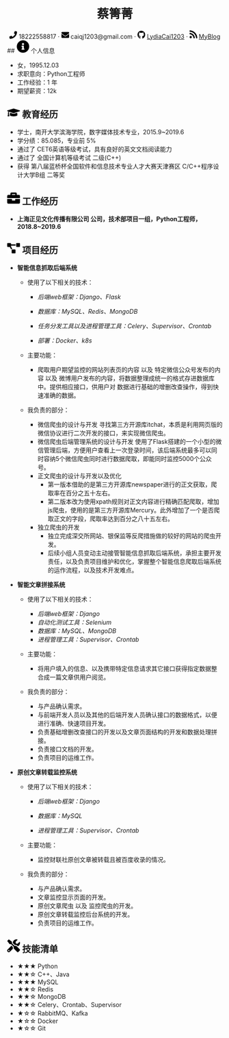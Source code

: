  <center>
     <h1>蔡箐菁</h1>
     <!-- <img src="assets/photo.jpg" width="120px"> -->
     <div>
         <span>
             <img src="assets/phone-solid.svg" width="18px">
             18222558817
         </span>
         ·
         <span>
             <img src="assets/envelope-solid.svg" width="18px">
             caiqj1203@gmail.com
         </span>
         ·
         <span>
             <img src="assets/github-brands.svg" width="18px">
             <a href="https://github.com/LydiaCai1203">LydiaCai1203</a>
         </span>
         ·
         <span>
             <img src="assets/rss-solid.svg" width="18px">
             <a href="https://lydiacai1203.github.io/">MyBlog</a>
         </span>
     </div>
 </center>
 ## <img src="assets/info-circle-solid.svg" width="30px"> 个人信息 

 - 女，1995.12.03
 - 求职意向：Python工程师
 - 工作经验：1 年
 - 期望薪资：12k

## <img src="assets/graduation-cap-solid.svg" width="30px"> 教育经历

- 学士，南开大学滨海学院，数字媒体技术专业，2015.9~2019.6
- 学分绩：85.085，专业前 5%
- 通过了 CET6英语等级考试，具有良好的英文文档阅读能力
- 通过了 全国计算机等级考试 二级(C++)
- 获得 第八届蓝桥杯全国软件和信息技术专业人才大赛天津赛区 C/C++程序设计大学B组 二等奖


## <img src="assets/briefcase-solid.svg" width="30px"> 工作经历

- **上海正见文化传播有限公司 公司，技术部项目一组，Python工程师，2018.8~2019.6**

## <img src="assets/project-diagram-solid.svg" width="30px"> 项目经历

- **智能信息抓取后端系统**
  - 使用了以下相关的技术：

    - *后端web框架：Django、Flask*

    - *数据库：MySQL、Redis、MongoDB*

    - *任务分发工具以及进程管理工具：Celery、Supervisor、Crontab*
    
    - *部署：Docker、k8s*
  - 主要功能：
    - 爬取用户期望监控的网站列表页的内容 以及 特定微信公众号发布的内容 以及 微博用户发布的内容，将数据整理成统一的格式存进数据库中。提供相应接口，供用户对   数据进行基础的增删改查操作，得到快速准确的数据。
  
  - 我负责的部分：
    - 微信爬虫的设计与开发
      寻找第三方开源库itchat，本质是利用网页版的微信协议进行二次开发的接口，来实现微信爬虫。
    - 微信爬虫后端管理系统的设计与开发
      使用了Flask搭建的一个小型的微信管理后端，方便用户查看上一次登录时间，该后端系统最多可以同时容纳5个微信爬虫同时进行数据爬取，即能同时监控5000个公众号。
    - 正文爬虫的设计与开发以及优化
      - 第一版本借助的是第三方开源库newspaper进行的正文获取，爬取率在百分之五十左右。
      - 第二版本改为使用xpath规则对正文内容进行精确匹配爬取，增加js爬虫，使用的是第三方开源库Mercury。此外增加了一个是否爬取正文的字段，爬取率达到百分之八十五左右。
    - 独立爬虫的开发
      - 独立完成深交所网站、银保监等反爬措施做的较好的网站的爬虫开发。
      - 后续小组人员变动主动接管智能信息抓取后端系统，承担主要开发责任，以及负责项目维护和优化，掌握整个智能信息爬取后端系统的运作流程，以及技术开发难点。
  
- **智能文章拼接系统**

  - 使用了以下相关的技术：

    - *后端web框架：Django*
    - *自动化测试工具：Selenium*
    - *数据库：MySQL、MongoDB*
    - *进程管理工具：Supervisor、Crontab*
    
  - 主要功能：
    - 将用户填入的信息、以及携带特定信息请求其它接口获得指定数据整合成一篇文章供用户阅览。
  
  - 我负责的部分：
    - 与产品确认需求。
    - 与前端开发人员以及其他的后端开发人员确认接口的数据格式，以便进行准确、快速项目开发。
    - 负责基础增删改查接口的开发以及文章页面结构的开发和数据处理拼接。
    - 负责接口文档的开发。
    - 负责项目的运维工作。

- **原创文章转载监控系统**

    - 使用了以下相关的技术：

      - *后端web框架：Django*

      - *数据库：MySQL*

      - *进程管理工具：Supervisor、Crontab*
    
  - 主要功能：
    - 监控财联社原创文章被转载且被百度收录的情况。
  
  - 我负责的部分：
    - 与产品确认需求。
    - 文章监控显示页面的开发。
    - 原创文章爬虫 以及 监控爬虫的开发。
    - 原创文章转载监控后台系统的开发。
    - 负责项目的运维工作。


## <img src="assets/tools-solid.svg" width="30px"> 技能清单

- ★★★ Python
- ★★☆ C++、Java
- ★★★ MySQL
- ★★☆ Redis
- ★★☆ MongoDB
- ★★☆ Celery、Crontab、Supervisor
- ★☆☆ RabbitMQ、Kafka
- ★☆☆ Docker
- ★☆☆ Git
